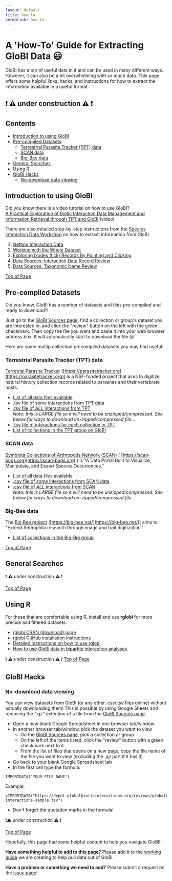 ```yaml
---
layout: default
title: how-to
permalink: how-to
---
```


# A 'How-To' Guide for Extracting GloBI Data 😃<span id="top"></span>

GloBI has a ton of useful data in it and can be used in many different ways. However, it can also be a bit overwhelming with so much data. This page offers some helpful links, hacks, and instructions for how to extract the information available in a useful format. 
## ❗ ⚠️ under construction ⚠️ ❗

## Contents

* [Introduction to using GloBI](#intro) 
* [Pre-compiled Datasets](#datasets)
    * [Terrestrial Parasite Tracker (TPT) data](#TPT)
    * [SCAN data](#SCAN)
    * [Big-Bee data](#bigbee)
* [General Searches](#searches)
* [Using R](#R)
* [GloBI Hacks](#hacks)
   * [No-download data viewing](#no-download) 

## Introduction to using GloBI <span id="intro"></span>

Did you know there is a video tutorial on how to use GloBI?\
[A Practical Exploration of Biotic Interaction Data Management and Information Retrieval through TPT and GloBI](https://vimeo.com/546669878) (video)

There are also detailed step-by-step instructions from the [Species Interaction Data Workshop](https://www.globalbioticinteractions.org/interaction-data-workshop/) on how to extract information from GloBI. 
1. [Getting Interaction Data](https://www.globalbioticinteractions.org/interaction-data-workshop/02-data/)
2. [Working with the Whole Dataset](https://www.globalbioticinteractions.org/interaction-data-workshop/03-ixodes-whole-dataset/index.html)
3. [Exploring Ixodes (tick) Records By Pointing and Clicking](https://www.globalbioticinteractions.org/interaction-data-workshop/04-ixodes-point-and-click/index.html)
4. [Data Sources: Interaction Data Record Review](https://www.globalbioticinteractions.org/interaction-data-workshop/07-reviewing-interaction-records/)
5. [Data Sources: Taxonomic Name Review](https://www.globalbioticinteractions.org/interaction-data-workshop/06-reviewing-taxonomic-names/index.html)

[Top of Page](#top)

## Pre-compiled Datasets <span id="datasets"></span>

Did you know, GloBI has a number of datasets and files pre-compiled and ready to download?! 

Just go to the [GloBI Sources page](https://www.globalbioticinteractions.org/sources), find a collection or group's dataset you are interested in, and click the "review" button on the left with the green checkmark. Then copy the file you want and paste it into your web browser address box. It will automatically start to download the file 😃

Here are some multip collection precompiled datasets you may find useful:

### Terrestrial Parasite Tracker (TPT) data <span id="TPT"/>
[Terretrial Parasite Tracker](https://parasitetracker.org) ([https://parasitetracker.org](https://parasitetracker.org)) is a NSF-funded project that aims to digitize natural history collection records related to parasites and their vertebrate hosts. 
- [List of all data files available](https://zenodo.org/record/5572874/files/README?download=1)
- [.tsv file of some interactions from TPT data](https://zenodo.org/record/5572874/files/indexed_interactions_simple.tsv.gz?download=1)
- [.tsv file of *ALL* interactions from TPT](https://zenodo.org/record/5572874/files/indexed_interactions_full.tsv.gz?download=1)\
      *Note: this is LARGE file so it will need to be unzipped/compressed. See below for ways to download un-zipped/compressed file...*
- [.tsv file of interactions for each collection in TPT](https://zenodo.org/record/5572874/files/indexed_interactions_by_collection.tsv?download=1)
- [List of collections in the TPT group on GloBI](https://www.globalbioticinteractions.org/parasitetracker/)

### SCAN data <span id="SCAN"/>
[Symbiota Collections of Arthropods Network (SCAN)](https://scan-bugs.org) ( [https://scan-bugs.org](https://scan-bugs.org) ) is "A Data Portal Built to Visualize, Manipulate, and Export Species Occurrences." 
- [List of all data files available](https://depot.globalbioticinteractions.org/reviews/globalbioticinteractions/scan/README.txt)
- [.csv file of some interactions from SCAN data](https://depot.globalbioticinteractions.org/reviews/globalbioticinteractions/scan/indexed-interactions-sample.csv)
- [.csv file of *ALL* interactions from SCAN](https://depot.globalbioticinteractions.org/reviews/globalbioticinteractions/scan/indexed-interactions.csv.gz)\
      *Note: this is LARGE file so it will need to be unzipped/compressed. See below for ways to download un-zipped/compressed file...*

### Big-Bee data  <span id="bigbee"/>
The [Big Bee project](https://big-bee.net/) ([https://big-bee.net/](https://big-bee.net/)) aims to "Extend Anthophila research through image and trait digitization." 
- [List of collections in the Big-Big group](https://www.globalbioticinteractions.org/bigbee/)

[Top of Page](#top)


## General Searches <span id="searches"></span>

❗ ⚠️ under construction ⚠️ ❗

[Top of Page](#top)

## Using R <span id="R"></span>

For those that are comfortable using R, install and use **rglobi** for more precise and filtered datasets. 
- [rglobi CRAN (download) page](https://cran.r-project.org/web/packages/rglobi/index.html)
- [rglobi GitHub installation instructions](https://github.com/ropensci/rglobi)
- [Detailed instructions on how to use rglobi](https://github.com/ParasiteTracker/TPT-GloBI-R-Demo/blob/master/globi-to-graph2019.R)
- [How to use GloBi data in bipartite interaction analyses](https://www.globalbioticinteractions.org/deadwood2021/13-day-two-part-two/)

❗ ⚠️ under construction ⚠️ ❗
[Top of Page](#top)

## GloBI Hacks <span id="hacks"/>

### No-download data viewing <span id="no-download"/>

You can view datasets from GloBI (or any other .csv/.tsv files online) without actually downloading them! This is possible by using Google Sheets and removing the 
".gz" extention of a file from the [GloBI Sources page](https://www.globalbioticinteractions.org/sources). 
- Open a new blank Google Spreadsheet in one browser tab/window
- In another browser tab/window, pick the dataset you want to view
   - On the [GloBI Sources page](https://www.globalbioticinteractions.org/sources), pick a collection or group
   - On the left of the items listed, click the "review" button with a green checkmark next to it
   - From the list of files that opens on a new page, copy the file name of the file you want to view (excluding the .gz part if it has it)
- Go back to your blank Google Spreadsheet tab
- In the first cell type the formula:

```
IMPORTDATA("YOUR FILE NAME")
```
   Example: 
```
=IMPORTDATA("https://depot.globalbioticinteractions.org/reviews/globalbioticinteractions/scan/indexed-interactions-sample.tsv")
```
- Don't forget the quotation marks in the formula!

❗⚠️ under construction ⚠️ ❗

[Top of Page](#top)


Hopefully, this page had some helpful content to help you navigate GloBI!!

**Have something helpful to add to this page?**
Please add it to the [working guide](https://docs.google.com/document/d/1GjVMmGSBWJ8481BbkLfZC526eFG7TphupTf_ly98dtg/edit) we are creating to help pull data out of GloBI. 

**Have a problem or something we need to add?**
Please submit a request on the [issue page](https://github.com/globalbioticinteractions/globalbioticinteractions.github.io/issues)!

